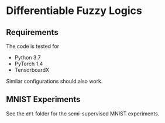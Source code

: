 # Differentiable Fuzzy Logics

## Requirements
The code is tested for
* Python 3.7
* PyTorch 1.4
* TensorboardX

Similar configurations should also work.

## MNIST Experiments
See the `dfl` folder for the semi-supervised MNIST experiments. 
